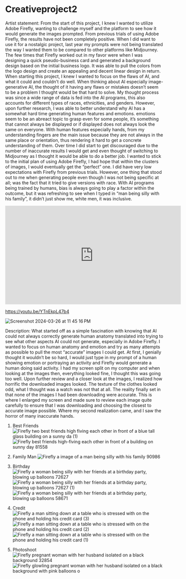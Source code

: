 # Creativeproject2
Artist statement: From the start of this project, I knew I wanted to utilize Adobe Firefly, wanting to challenge myself and the platform to see how it would generate the images prompted. From previous trials of using Adobe Firefly, the results have not been completely positive. When I did want to use it for a nostalgic project, last year my prompts were not being translated the way I wanted them to be compared to other platforms like Midjourney. The few times that Firefly worked out in my favor were when I was designing a quick pseudo-business card and generated a background design based on the initial business logo. It was able to pull the colors from the logo design and create an appealing and decent linear design in return.
When starting this project, I knew I wanted to focus on the flaws of AI, and what it could and couldn’t do well. When thinking about AI especially image-generative AI, the thought of it having any flaws or mistakes doesn’t seem to be a problem I thought would be that hard to solve. My thought process was since a wide range of data is fed into the AI programs, this also accounts for different types of races, ethnicities, and genders. However, upon further research, I was able to better understand why AI has a somewhat hard time generating human features and emotions. emotions seem to be an abreact topic to grasp even for some people, it’s something that cannot always be displayed or if displayed does not always look the same on everyone. With human features especially hands, from my understanding fingers are the main issue because they are not always in the same place or orientation, thus rendering it hard to get a concrete understanding of them.
Over time I did start to get discouraged due to the number of inaccurate results I would get and even thought of switching to Midjourney as I thought it would be able to do a better job. I wanted to stick to the initial plan of using Adobe Firefly, I had hope that within the clusters of images, I would eventually get the “perfect” one. I did have very low expectations with Firefly from previous trials. However, one thing that stood out to me when generating people even though I was not being specific at all; was the fact that it tried to give versions with race. With AI programs being trained by humans, bias is always going to play a factor within the outcome, but it was refreshing to see when I typed in “man being silly with his family”, it didn’t just show me, white men, it was inclusive.

<iframe width="560" height="315" src="https://www.youtube.com/embed/YTnEkpL47b4?si=N3Uvw9Aztxb2sxtx" title="YouTube video player" frameborder="0" allow="accelerometer; autoplay; clipboard-write; encrypted-media; gyroscope; picture-in-picture; web-share" referrerpolicy="strict-origin-when-cross-origin" allowfullscreen></iframe>

https://youtu.be/YTnEkpL47b4

![Screenshot 2024-03-26 at 11 45 16 PM](https://github.com/Towela3/Creativeproject2/assets/112038406/11740964-9e8d-4757-b58f-aaf6b9f9b28d)



Description: What started off as a simple fascination with knowing that AI could not always correctly generate human anatomy translated into trying to see what other aspects AI could not generate, especially in Adobe Firefly. I wanted to focus on human anatomy and emotion and try as many attempts as possible to pull the most “accurate” images I could get. At first, I genially thought it wouldn’t be so hard, I would just type in my prompt of a human showing emotion or portraying an activity and Firefly would generate a human doing said activity. I had my screen split on my computer and when looking at the images then, everything looked fine, I thought this was going too well. Upon further review and a closer look at the images, I realized how horrific the downloaded images looked. The texture of the clothes looked odd, what I thought was a watch was not that at all. The reality finally set in that none of the images I had been downloading were accurate. This is where I enlarged my screen and made sure to review each image quite carefully to ensure that I was downloading and choosing the closest to accurate image possible. Where my second realization came, and I saw the horror of many inaccurate hands.

1. Best Friends ![Firefly two best friends high fiving each other in front of a blue tall glass building on a sunny da (1)](https://github.com/Towela3/Creativeproject2/assets/112038406/658a1d5f-1817-4752-8c10-2174e2ffa9ab)
![Firefly best friends high-fiving each other in front of a building on sunny day 81558](https://github.com/Towela3/Creativeproject2/assets/112038406/65f9a44c-b465-4d14-95c8-4882649aaff2)

2. Family Man ![Firefly a image of a man being silly with his family 90986](https://github.com/Towela3/Creativeproject2/assets/112038406/204042f0-35d9-4742-bf76-a9c9e54b3025)

3. Birthday ![Firefly a woman being silly with her friends at a birthday party, blowing up balloons 72627](https://github.com/Towela3/Creativeproject2/assets/112038406/f6540b35-581c-42fb-a584-2f165a2691ce)
![Firefly a woman being silly with her friends at a birthday party, blowing up balloons 72627 (1)](https://github.com/Towela3/Creativeproject2/assets/112038406/3d9317a1-6e4f-474f-861b-52e4c339dd63)
![Firefly a woman being silly with her friends at a birthday party, blowing up balloons 58671](https://github.com/Towela3/Creativeproject2/assets/112038406/5af5dc54-403e-4929-a52c-ac797f25a3fd)

4. Credit ![Firefly a man sitting down at a table who is stressed with on the phone and holding his credit card  (3)](https://github.com/Towela3/Creativeproject2/assets/112038406/30eeacb1-c6d6-487a-9441-ea8de172e039)
![Firefly a man sitting down at a table who is stressed with on the phone and holding his credit card  (2)](https://github.com/Towela3/Creativeproject2/assets/112038406/9818523f-0e85-49a9-8128-202a4ccc20e4)
![Firefly a man sitting down at a table who is stressed with on the phone and holding his credit card  (1)](https://github.com/Towela3/Creativeproject2/assets/112038406/a38a8f15-14c1-4998-a6b4-519905cb96de)

5. Photoshoot![Firefly pregnant woman with her husband isolated on a black background 32854](https://github.com/Towela3/Creativeproject2/assets/112038406/a6a3df3b-ec73-42f9-a2db-ae78ba3c8554)
![Firefly glowling pregnant woman with her husband isolated on a black background with pink balloons o](https://github.com/Towela3/Creativeproject2/assets/112038406/996c0050-f2a2-456f-b6ae-5b4316add851)


